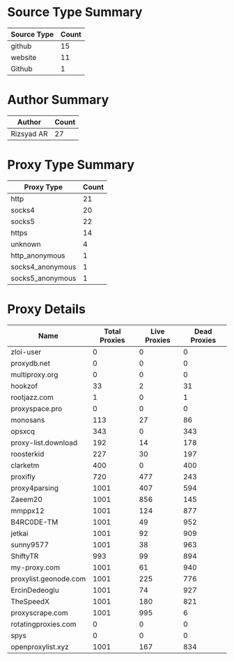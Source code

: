 # Source Type Summary

| Source Type | Count |
|-------------|-------|
| github | 15 |
| website | 11 |
| Github | 1 |


# Author Summary

| Author | Count |
|--------|-------|
| Rizsyad AR | 27 |


# Proxy Type Summary

| Proxy Type | Count |
|------------|-------|
| http | 21 |
| socks4 | 20 |
| socks5 | 22 |
| https | 14 |
| unknown | 4 |
| http_anonymous | 1 |
| socks4_anonymous | 1 |
| socks5_anonymous | 1 |


# Proxy Details

| Name | Total Proxies | Live Proxies | Dead Proxies |
|------|---------------|--------------|---------------|
| zloi-user | 0 | 0 | 0 |
| proxydb.net | 0 | 0 | 0 |
| multiproxy.org | 0 | 0 | 0 |
| hookzof | 33 | 2 | 31 |
| rootjazz.com | 1 | 0 | 1 |
| proxyspace.pro | 0 | 0 | 0 |
| monosans | 113 | 27 | 86 |
| opsxcq | 343 | 0 | 343 |
| proxy-list.download | 192 | 14 | 178 |
| roosterkid | 227 | 30 | 197 |
| clarketm | 400 | 0 | 400 |
| proxifly | 720 | 477 | 243 |
| proxy4parsing | 1001 | 407 | 594 |
| Zaeem20 | 1001 | 856 | 145 |
| mmppx12 | 1001 | 124 | 877 |
| B4RC0DE-TM | 1001 | 49 | 952 |
| jetkai | 1001 | 92 | 909 |
| sunny9577 | 1001 | 38 | 963 |
| ShiftyTR | 993 | 99 | 894 |
| my-proxy.com | 1001 | 61 | 940 |
| proxylist.geonode.com | 1001 | 225 | 776 |
| ErcinDedeoglu | 1001 | 74 | 927 |
| TheSpeedX | 1001 | 180 | 821 |
| proxyscrape.com | 1001 | 995 | 6 |
| rotatingproxies.com | 0 | 0 | 0 |
| spys | 0 | 0 | 0 |
| openproxylist.xyz | 1001 | 167 | 834 |

